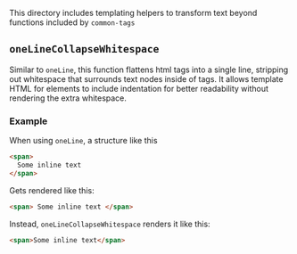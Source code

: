 This directory includes templating helpers to transform text beyond functions included by `common-tags` 

## `oneLineCollapseWhitespace`

Similar to `oneLine`, this function flattens html tags into a single line, stripping out whitespace that surrounds text nodes inside of tags. It allows template HTML for elements to include indentation for better readability without rendering the extra whitespace.

### Example

When using `oneLine`, a structure like this

```html
<span>
  Some inline text
</span>
```

Gets rendered like this:

```html
<span> Some inline text </span>
```

Instead, `oneLineCollapseWhitespace` renders it like this:

```html
<span>Some inline text</span>
```

